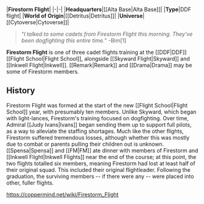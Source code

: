 |**Firestorm Flight**|
|-|-|
|**Headquarters**|[[Alta Base\|Alta Base]]|
|**Type**|DDF flight|
|**World of Origin**|[[Detritus\|Detritus]]|
|**Universe**|[[Cytoverse\|Cytoverse]]|

>“*I talked to some cadets from Firestorm Flight this morning. They've been dogfighting this entire time.*”
\-Bim[1]


**Firestorm Flight** is one of three cadet flights training at the [[DDF\|DDF]] [[Flight School\|Flight School]], alongside [[Skyward Flight\|Skyward]] and [[Inkwell Flight\|Inkwell]]. [[Remark\|Remark]] and [[Drama\|Drama]] may be some of Firestorm members.

## History
Firestorm Flight was formed at the start of the new [[Flight School\|Flight School]] year, with presumably ten members. Unlike Skyward, which began with light-lances, Firestorm's training focused on dogfighting. Over time, Admiral [[Judy Ivans\|Ivans]] began sending them up to support full pilots, as a way to alleviate the staffing shortages.
Much like the other flights, Firestorm suffered tremendous losses, although whether this was mostly due to combat or parents pulling their children out is unknown. [[Spensa\|Spensa]] and [[FM\|FM]] ate dinner with members of Firestorm and [[Inkwell Flight\|Inkwell Flights]] near the end of the course; at this point, the two flights totalled six members, meaning Firestorm had lost at least half of their original squad. This included their original flightleader.
Following the graduation, the surviving members -- if there were any -- were placed into other, fuller flights.



https://coppermind.net/wiki/Firestorm_Flight